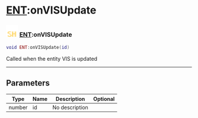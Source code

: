 # [ENT](../ent/README.md):onVISUpdate

### <img src="../../.gitbook/assets/shared.png" width="32" height="32" /> [ENT](../ent/README.md):onVISUpdate

```lua
void ENT:onVISUpdate(id)
```

Called when the entity VIS is updated<br>

-----------------
## Parameters

| Type   | Name | Description | Optional |
| ------ | ---- | ----------- | -------: |
| number | id | No description |  |
